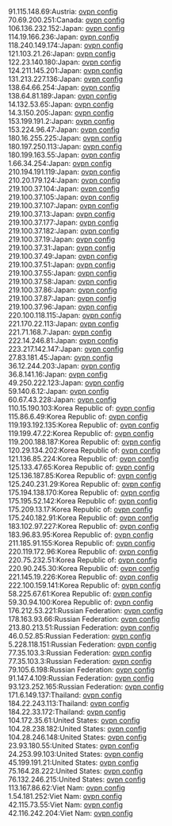 91.115.148.69:Austria: [ovpn config](vpn/91_115_148_69.ovpn)  
70.69.200.251:Canada: [ovpn config](vpn/70_69_200_251.ovpn)  
106.136.232.152:Japan: [ovpn config](vpn/106_136_232_152.ovpn)  
114.19.166.236:Japan: [ovpn config](vpn/114_19_166_236.ovpn)  
118.240.149.174:Japan: [ovpn config](vpn/118_240_149_174.ovpn)  
121.103.21.26:Japan: [ovpn config](vpn/121_103_21_26.ovpn)  
122.23.140.180:Japan: [ovpn config](vpn/122_23_140_180.ovpn)  
124.211.145.201:Japan: [ovpn config](vpn/124_211_145_201.ovpn)  
131.213.227.136:Japan: [ovpn config](vpn/131_213_227_136.ovpn)  
138.64.66.254:Japan: [ovpn config](vpn/138_64_66_254.ovpn)  
138.64.81.189:Japan: [ovpn config](vpn/138_64_81_189.ovpn)  
14.132.53.65:Japan: [ovpn config](vpn/14_132_53_65.ovpn)  
14.3.150.205:Japan: [ovpn config](vpn/14_3_150_205.ovpn)  
153.199.191.2:Japan: [ovpn config](vpn/153_199_191_2.ovpn)  
153.224.96.47:Japan: [ovpn config](vpn/153_224_96_47.ovpn)  
180.16.255.225:Japan: [ovpn config](vpn/180_16_255_225.ovpn)  
180.197.250.113:Japan: [ovpn config](vpn/180_197_250_113.ovpn)  
180.199.163.55:Japan: [ovpn config](vpn/180_199_163_55.ovpn)  
1.66.34.254:Japan: [ovpn config](vpn/1_66_34_254.ovpn)  
210.194.191.119:Japan: [ovpn config](vpn/210_194_191_119.ovpn)  
210.20.179.124:Japan: [ovpn config](vpn/210_20_179_124.ovpn)  
219.100.37.104:Japan: [ovpn config](vpn/219_100_37_104.ovpn)  
219.100.37.105:Japan: [ovpn config](vpn/219_100_37_105.ovpn)  
219.100.37.107:Japan: [ovpn config](vpn/219_100_37_107.ovpn)  
219.100.37.13:Japan: [ovpn config](vpn/219_100_37_13.ovpn)  
219.100.37.177:Japan: [ovpn config](vpn/219_100_37_177.ovpn)  
219.100.37.182:Japan: [ovpn config](vpn/219_100_37_182.ovpn)  
219.100.37.19:Japan: [ovpn config](vpn/219_100_37_19.ovpn)  
219.100.37.31:Japan: [ovpn config](vpn/219_100_37_31.ovpn)  
219.100.37.49:Japan: [ovpn config](vpn/219_100_37_49.ovpn)  
219.100.37.51:Japan: [ovpn config](vpn/219_100_37_51.ovpn)  
219.100.37.55:Japan: [ovpn config](vpn/219_100_37_55.ovpn)  
219.100.37.58:Japan: [ovpn config](vpn/219_100_37_58.ovpn)  
219.100.37.86:Japan: [ovpn config](vpn/219_100_37_86.ovpn)  
219.100.37.87:Japan: [ovpn config](vpn/219_100_37_87.ovpn)  
219.100.37.96:Japan: [ovpn config](vpn/219_100_37_96.ovpn)  
220.100.118.115:Japan: [ovpn config](vpn/220_100_118_115.ovpn)  
221.170.22.113:Japan: [ovpn config](vpn/221_170_22_113.ovpn)  
221.71.168.7:Japan: [ovpn config](vpn/221_71_168_7.ovpn)  
222.14.246.81:Japan: [ovpn config](vpn/222_14_246_81.ovpn)  
223.217.142.147:Japan: [ovpn config](vpn/223_217_142_147.ovpn)  
27.83.181.45:Japan: [ovpn config](vpn/27_83_181_45.ovpn)  
36.12.244.203:Japan: [ovpn config](vpn/36_12_244_203.ovpn)  
36.8.141.16:Japan: [ovpn config](vpn/36_8_141_16.ovpn)  
49.250.222.123:Japan: [ovpn config](vpn/49_250_222_123.ovpn)  
59.140.6.12:Japan: [ovpn config](vpn/59_140_6_12.ovpn)  
60.67.43.228:Japan: [ovpn config](vpn/60_67_43_228.ovpn)  
110.15.190.103:Korea Republic of: [ovpn config](vpn/110_15_190_103.ovpn)  
115.86.6.49:Korea Republic of: [ovpn config](vpn/115_86_6_49.ovpn)  
119.193.192.135:Korea Republic of: [ovpn config](vpn/119_193_192_135.ovpn)  
119.199.47.22:Korea Republic of: [ovpn config](vpn/119_199_47_22.ovpn)  
119.200.188.187:Korea Republic of: [ovpn config](vpn/119_200_188_187.ovpn)  
120.29.134.202:Korea Republic of: [ovpn config](vpn/120_29_134_202.ovpn)  
121.136.85.224:Korea Republic of: [ovpn config](vpn/121_136_85_224.ovpn)  
125.133.47.65:Korea Republic of: [ovpn config](vpn/125_133_47_65.ovpn)  
125.136.187.85:Korea Republic of: [ovpn config](vpn/125_136_187_85.ovpn)  
125.240.231.29:Korea Republic of: [ovpn config](vpn/125_240_231_29.ovpn)  
175.194.138.170:Korea Republic of: [ovpn config](vpn/175_194_138_170.ovpn)  
175.195.52.142:Korea Republic of: [ovpn config](vpn/175_195_52_142.ovpn)  
175.209.13.17:Korea Republic of: [ovpn config](vpn/175_209_13_17.ovpn)  
175.240.182.91:Korea Republic of: [ovpn config](vpn/175_240_182_91.ovpn)  
183.102.97.227:Korea Republic of: [ovpn config](vpn/183_102_97_227.ovpn)  
183.96.83.95:Korea Republic of: [ovpn config](vpn/183_96_83_95.ovpn)  
211.185.91.155:Korea Republic of: [ovpn config](vpn/211_185_91_155.ovpn)  
220.119.172.96:Korea Republic of: [ovpn config](vpn/220_119_172_96.ovpn)  
220.75.232.51:Korea Republic of: [ovpn config](vpn/220_75_232_51.ovpn)  
220.90.245.30:Korea Republic of: [ovpn config](vpn/220_90_245_30.ovpn)  
221.145.19.226:Korea Republic of: [ovpn config](vpn/221_145_19_226.ovpn)  
222.100.159.141:Korea Republic of: [ovpn config](vpn/222_100_159_141.ovpn)  
58.225.67.61:Korea Republic of: [ovpn config](vpn/58_225_67_61.ovpn)  
59.30.94.100:Korea Republic of: [ovpn config](vpn/59_30_94_100.ovpn)  
176.212.53.221:Russian Federation: [ovpn config](vpn/176_212_53_221.ovpn)  
178.163.93.66:Russian Federation: [ovpn config](vpn/178_163_93_66.ovpn)  
213.80.213.51:Russian Federation: [ovpn config](vpn/213_80_213_51.ovpn)  
46.0.52.85:Russian Federation: [ovpn config](vpn/46_0_52_85.ovpn)  
5.228.118.151:Russian Federation: [ovpn config](vpn/5_228_118_151.ovpn)  
77.35.103.3:Russian Federation: [ovpn config](vpn/77_35_103_3.ovpn)  
77.35.103.3:Russian Federation: [ovpn config](vpn/77_35_103_3.ovpn)  
79.105.6.198:Russian Federation: [ovpn config](vpn/79_105_6_198.ovpn)  
91.147.4.109:Russian Federation: [ovpn config](vpn/91_147_4_109.ovpn)  
93.123.252.165:Russian Federation: [ovpn config](vpn/93_123_252_165.ovpn)  
171.6.149.137:Thailand: [ovpn config](vpn/171_6_149_137.ovpn)  
184.22.243.113:Thailand: [ovpn config](vpn/184_22_243_113.ovpn)  
184.22.33.172:Thailand: [ovpn config](vpn/184_22_33_172.ovpn)  
104.172.35.61:United States: [ovpn config](vpn/104_172_35_61.ovpn)  
104.28.238.182:United States: [ovpn config](vpn/104_28_238_182.ovpn)  
104.28.246.148:United States: [ovpn config](vpn/104_28_246_148.ovpn)  
23.93.180.55:United States: [ovpn config](vpn/23_93_180_55.ovpn)  
24.253.99.103:United States: [ovpn config](vpn/24_253_99_103.ovpn)  
45.199.191.21:United States: [ovpn config](vpn/45_199_191_21.ovpn)  
75.164.28.222:United States: [ovpn config](vpn/75_164_28_222.ovpn)  
76.132.246.215:United States: [ovpn config](vpn/76_132_246_215.ovpn)  
113.167.86.62:Viet Nam: [ovpn config](vpn/113_167_86_62.ovpn)  
1.54.181.252:Viet Nam: [ovpn config](vpn/1_54_181_252.ovpn)  
42.115.73.55:Viet Nam: [ovpn config](vpn/42_115_73_55.ovpn)  
42.116.242.204:Viet Nam: [ovpn config](vpn/42_116_242_204.ovpn)  
